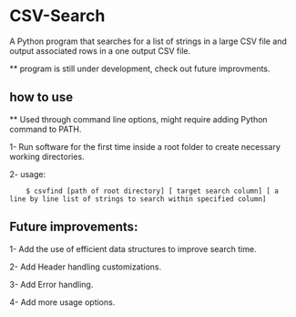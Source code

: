 # CSV-Search

A Python program that searches for a list of strings in a large CSV file and output associated rows in a one output CSV file.

** program is still under development, check out future improvments.


## how to use

 ** Used through command line options, might require adding Python command to PATH. 
 
 1- Run software for the first time inside a root folder to create necessary working directories.
 
 2- usage:
 
        $ csvfind [path of root directory] [ target search column] [ a line by line list of strings to search within specified column]


## Future improvements:

1- Add the use of efficient data structures to improve search time.

2- Add Header handling customizations. 

3- Add Error handling.

4- Add more usage options.
